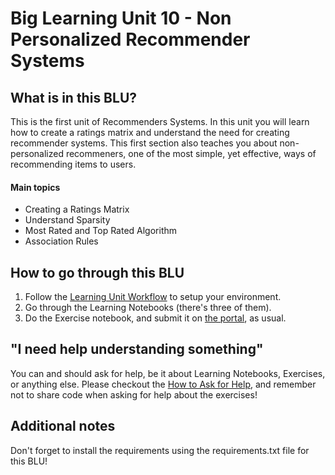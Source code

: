# Big Learning Unit 10 -  Non Personalized Recommender Systems

## What is in this BLU?

This is the first unit of Recommenders Systems. In this unit you will learn how to create a ratings matrix and understand 
the need for creating recommender systems. This first section also teaches you about non-personalized recommeners, one of the
most simple, yet effective, ways of recommending items to users.

#### Main topics

- Creating a Ratings Matrix 
- Understand Sparsity
- Most Rated and Top Rated Algorithm
- Association Rules

## How to go through this BLU

1. Follow the [Learning Unit Workflow](https://github.com/LDSSA/batch4-students#learning-unit-workflow) to setup your environment.
2. Go through the Learning Notebooks (there's three of them).
3. Do the Exercise notebook, and submit it on [the portal](https://portal.lisbondatascience.org), as usual.

## "I need help understanding something"

You can and should ask for help, be it about Learning Notebooks, Exercises, or anything else. Please checkout the [How to Ask for Help](https://github.com/LDSSA/wiki/wiki/How-to-ask-for-and-give-help), and remember not to share code when asking for help about the exercises!

## Additional notes
Don't forget to install the requirements using the requirements.txt file for this BLU!